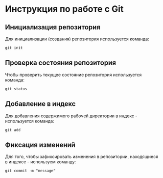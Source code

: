 # **Инструкция по работе с Git**

## Инициализация репозитория 

Для инициализации (создания) репозитория используется команда:

    git init 

## Проверка состояния репозитория

Чтобы проверить текущее состояние репозитория используется команда:

    git status

## Добавление в индекс
Для добавления содержимого рабочей директории в индекс - используется команда:

    git add

## Фиксация изменений
Для того, чтобы зафиксировать изменения в репозитории, находящиеся в индексе - используем команду: 

    git commit -m "message"